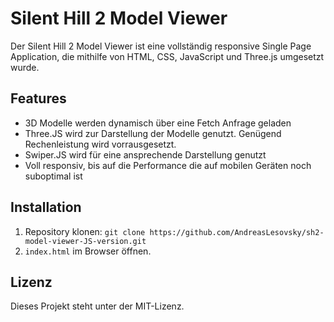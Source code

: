 # Silent Hill 2 Model Viewer

Der Silent Hill 2 Model Viewer ist eine vollständig responsive Single Page Application, die mithilfe
von HTML, CSS, JavaScript und Three.js umgesetzt wurde.

## Features
- 3D Modelle werden dynamisch über eine Fetch Anfrage geladen
- Three.JS wird zur Darstellung der Modelle genutzt. Genügend Rechenleistung wird vorrausgesetzt.
- Swiper.JS wird für eine ansprechende Darstellung genutzt
- Voll responsiv, bis auf die Performance die auf mobilen Geräten noch suboptimal ist

## Installation
1. Repository klonen: `git clone https://github.com/AndreasLesovsky/sh2-model-viewer-JS-version.git`
3. `index.html` im Browser öffnen.

## Lizenz
Dieses Projekt steht unter der MIT-Lizenz.
